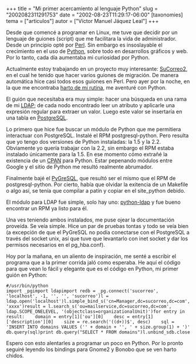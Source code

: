 +++
title = "Mi primer acercamiento al lenguaje Python"
slug = "2002082311291753"
date = "2002-08-23T11:29:17-06:00"
[taxonomies]
tema = ["articulos"]
autor = ["Víctor Manuel Jáquez Leal"]
+++

Desde que comencé a programar en Linux, me tuve que decidir por un
lenguaje de guiones (script) que me facilitara la vida de administrador.
Desde un principio opté por [Perl](http://www.perl.org). Sin embargo es
insoslayable el crecimiento en el uso de
[Python](http://www.python.org), sobre todo en desarrollos gráficos y
web. Por lo tanto, cada día aumentaba mi curiosidad por Python.

<!-- more -->
Actualmente estoy trabajando en un proyecto muy interesante:
[SuCorreo2](http://red.coral.com.mx/ceyusa/projects/sucorreo2/index.html),
en el cual he tenido que hacer varios guiones de migración. De manera
automática hice casi todos esos guiones en Perl. Pero ayer por la noche,
en la que me encontraba [harto de mi
rutina](http://red.coral.com.mx/ceyusa/index.asp?op=activitylog), me
aventuré con Python.

El guión que necesitaba era muy simple: hacer una búsqueda en una rama
de mi [LDAP](http://www.openldap.org); de cada nodo encontrado leer un
atributo y aplicarle una expresión regular para extraer un valor. Luego
este valor se insertaría en una tabla en
[PostgreSQL](http://www.postgresql.org).

Lo primero que hice fue buscar un módulo de Python que me permitiera
interactuar con PostgreSQL. Instalé el RPM postgresql-python. Pero
resulta que yo tengo dos versiones de Python instaladas: la 1.5 y la
2.2. Obviamente yo quería trabajar con la 2.2, sin embargo el RPM estaba
instalado únicamente para la 1.5. En ese momento cómo extrañé la
existencia de un [CPAN](http://www.cpan.org) para Python. Estar
pepenando módulos entre Google y el sitio de Python me resultó realmente
abrumador.

Finalmente bajé el [PyGreSQL](http://www.druid.net/pygresql/), que
resultó ser el mismo que el RPM de postgresql-python. Por cierto, había
que olvidar la exitencia de un Makefile o algo así, se tenía que
compilar a patín y copiar en el site_python debido.

El módulo para LDAP fue simple, solo hay uno:
[python-ldap](http://python-ldap.sourceforge.net/) y fue bueno encontrar
un RPM ya listo para él.

Una ves teniendo ambos instalados, me puse ojear la documentación
proveída. Se veía simple. Hice un par de pruebas tontas y todo se veía
bien (a excepción de que el PyGreSQL no podía conectarse con el
PostgreSQL a través del socket unix, así que tuve que levantarlo con
inet socket y dar los permisos necesarios en el pg_hba.conf).

Hoy por la mañana, en un aliento de inspiración, me senté a escribir el
programa que a la primer corrida jaló como esperaba. He aquí el código
para que vean lo fácil y elegante que es el código en Python, mi primer
guión en Python:

    #/usr/bin/python                                                                import _pgimport ldapimport redb = _pg.connect('sucorreo', 'localhost', -1, '', '', 'sucorreo')l = ldap.open('localhost')l.simple_bind_s('cn=Manager,dc=sucorreo,dc=com', 'xxxx')result = l.search_s('ou=mailservice,dc=sucorreo,dc=com', ldap.SCOPE_ONELEVEL, '(objectclass=organizationalUnit)')for entry in result:    domain = entry[1]['ou'][0]    desc = entry[1]['description'][0]    size = re.search('((d+))$', desc)    sql = 'INSERT INTO domains VALUES ('' + domain + '', ' + size.group(1) + ')'    db.query(sql)print db.query("SELECT * FROM domains")l.unbind_sdb.close

Espero con esto alentarles a programar un poco en Python. Por lo pronto
seguiré leyendo los bindings para Gnome2 y Bonobo que se ven harto
chidos.
